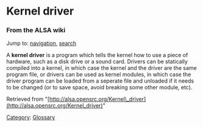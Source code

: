 Kernel driver
=============

### From the ALSA wiki

Jump to: [navigation](#mw-head), [search](#p-search)

A **kernel driver** is a program which tells the kernel how to use a
piece of hardware, such as a disk drive or a sound card. Drivers can be
statically compiled into a kernel, in which case the kernel and the
driver are the same program file, or drivers can be used as kernel
modules, in which case the driver program can be loaded from a seperate
file and unloaded if it needs to be changed (or to save space, avoid
breaking some other module, etc).

Retrieved from
"[http://alsa.opensrc.org/Kernel\_driver](http://alsa.opensrc.org/Kernel_driver)"

[Category](/Special:Categories "Special:Categories"):
[Glossary](/Category:Glossary "Category:Glossary")

